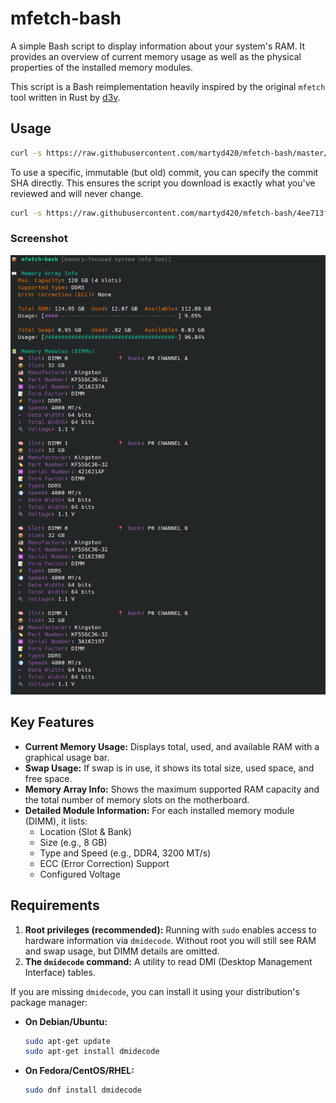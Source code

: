 
# mfetch-bash

A simple Bash script to display information about your system's RAM. It provides an overview of current memory usage as well as the physical properties of the installed memory modules.

This script is a Bash reimplementation heavily inspired by the original `mfetch` tool written in Rust by [d3v](https://github.com/xdearboy/mfetch).

## Usage

```bash
curl -s https://raw.githubusercontent.com/martyd420/mfetch-bash/master/mfetch.sh | sudo bash
```

To use a specific, immutable (but old) commit, you can specify the commit SHA directly. This ensures the script you download is exactly what you've reviewed and will never change.

```bash
curl -s https://raw.githubusercontent.com/martyd420/mfetch-bash/4ee713f9378c76070f3c2d0ba11fabf454dfd8f9/mfetch.sh | sudo bash
```

### Screenshot

![Screenshot](screenshot.png)

## Key Features

-   **Current Memory Usage:** Displays total, used, and available RAM with a graphical usage bar.
-   **Swap Usage:** If swap is in use, it shows its total size, used space, and free space.
-   **Memory Array Info:** Shows the maximum supported RAM capacity and the total number of memory slots on the motherboard.
-   **Detailed Module Information:** For each installed memory module (DIMM), it lists:
    -   Location (Slot & Bank)
    -   Size (e.g., 8 GB)
    -   Type and Speed (e.g., DDR4, 3200 MT/s)
    -   ECC (Error Correction) Support
    -   Configured Voltage

## Requirements

1.  **Root privileges (recommended):** Running with `sudo` enables access to hardware information via `dmidecode`. Without root you will still see RAM and swap usage, but DIMM details are omitted.
2.  **The `dmidecode` command:** A utility to read DMI (Desktop Management Interface) tables.

If you are missing `dmidecode`, you can install it using your distribution's package manager:

-   **On Debian/Ubuntu:**
    ```bash
    sudo apt-get update
    sudo apt-get install dmidecode
    ```
-   **On Fedora/CentOS/RHEL:**
    ```bash
    sudo dnf install dmidecode
    ```
